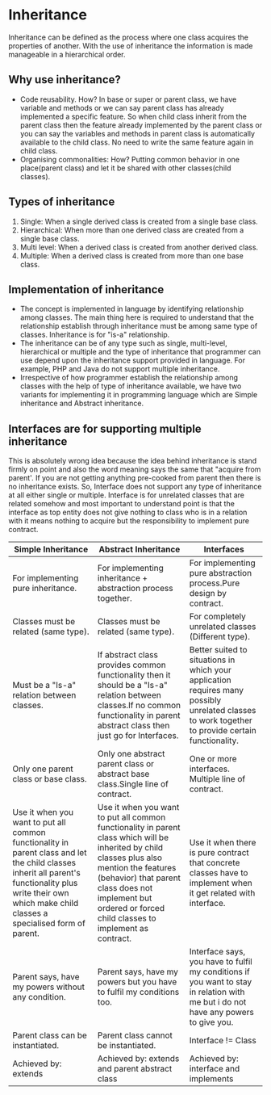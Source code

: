 # Inheritance

Inheritance can be defined as the process where one class acquires the properties of another. With the use of inheritance the information is made manageable in a hierarchical order.

## Why use inheritance?

- Code reusability. How? In base or super or parent class, we have variable and methods or we can say parent class has already implemented a specific feature. So when child class inherit from the parent class then the feature already implemented by the parent class or you can say the variables and methods in parent class is automatically available to the child class. No need to write the same feature again in child class.
- Organising commonalities: How? Putting common behavior in one place(parent class) and let it be shared with other classes(child classes).

## Types of inheritance

1. Single: When a single derived class is created from a single base class.
2. Hierarchical: When more than one derived class are created from a single base class.
3. Multi level: When a derived class is created from another derived class.
4. Multiple: When a derived class is created from more than one base class.

## Implementation of inheritance

- The concept is implemented in language by identifying relationship among classes. The main thing here is required to understand that the relationship establish through inheritance must be among same type of classes. Inheritance is for "is-a" relationship.
- The inheritance can be of any type such as single, multi-level, hierarchical or multiple and the type of inheritance that programmer can use depend upon the inheritance support provided in language. For example, PHP and Java do not support multiple inheritance.
- Irrespective of how programmer establish the relationship among classes with the help of type of inheritance available, we have two variants for implementing it in programming language which are Simple inheritance and Abstract inheritance.

## Interfaces are for supporting multiple inheritance

This is absolutely wrong idea because the idea behind inheritance is stand firmly on point and also the word meaning says the same that "acquire from parent'. If you are not getting anything pre-cooked from parent then there is no inheritance exists. So, Interface does not support any type of inheritance at all either single or multiple. Interface is for unrelated classes that are related somehow and most important to understand point is that the interface as top entity does not give nothing to class who is in a relation with it means nothing to acquire but the responsibility to implement pure contract.

Simple Inheritance                                                                                                                                                                                            | Abstract Inheritance                                                                                                                                                                                                                                       | Interfaces
------------------------------------------------------------------------------------------------------------------------------------------------------------------------------------------------------------- | ---------------------------------------------------------------------------------------------------------------------------------------------------------------------------------------------------------------------------------------------------------- | -------------------------------------------------------------------------------------------------------------------------------------------------
For implementing pure inheritance.                                                                                                                                                                            | For implementing inheritance + abstraction process together.                                                                                                                                                                                               | For implementing pure abstraction process.Pure design by contract.
Classes must be related (same type).                                                                                                                                                                          | Classes must be related (same type).                                                                                                                                                                                                                       | For completely unrelated classes (Different type).
Must be a "Is-a" relation between classes.                                                                                                                                                                    | If abstract class provides common functionality then it should be a "Is-a" relation between classes.If no common functionality in parent abstract class then just go for Interfaces.                                                                       | Better suited to situations in which your application requires many possibly unrelated classes to work together to provide certain functionality.
Only one parent class or base class.                                                                                                                                                                          | Only one abstract parent class or abstract base class.Single line of contract.                                                                                                                                                                             | One or more interfaces. Multiple line of contract.
Use it when you want to put all common functionality in parent class and let the child classes inherit all parent's functionality plus write their own which make child classes a specialised form of parent. | Use it when you want to put all common functionality in parent class which will be inherited by child classes plus also mention the features (behavior) that parent class does not implement but ordered or forced child classes to implement as contract. | Use it when there is pure contract that concrete classes have to implement when it get related with interface.
Parent says, have my powers without any condition.                                                                                                                                                            | Parent says, have my powers but you have to fulfil my conditions too.                                                                                                                                                                                      | Interface says, you have to fulfil my conditions if you want to stay in relation with me but i do not have any powers to give you.
Parent class can be instantiated.                                                                                                                                                                             | Parent class cannot be instantiated.                                                                                                                                                                                                                       | Interface != Class
Achieved by: extends                                                                                                                                                                                          | Achieved by: extends and parent abstract class                                                                                                                                                                                                             | Achieved by: interface and implements
